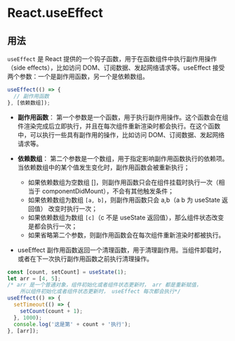 # React.useEffect

## 用法

`useEffect` 是 React 提供的一个钩子函数，用于在函数组件中执行副作用操作（side effects），比如访问 DOM、订阅数据、发起网络请求等。useEffect 接受两个参数：一个是副作用函数，另一个是依赖数组。

```js
useEffect(() => {
  // 副作用函数
}, [依赖数组]);
```

- **副作用函数**： 第一个参数是一个函数，用于执行副作用操作。这个函数会在组件渲染完成后立即执行，并且在每次组件重新渲染时都会执行。在这个函数中，可以执行一些具有副作用的操作，比如访问 DOM、订阅数据、发起网络请求等。
- **依赖数组**： 第二个参数是一个数组，用于指定影响副作用函数执行的依赖项。当依赖数组中的某个值发生变化时，副作用函数会被重新执行；

  - 如果依赖数组为空数组 []，则副作用函数只会在组件挂载时执行一次（相当于 componentDidMount），不会有其他触发条件；
  - 如果依赖数组为数组 `[a, b]`，则副作用函数只会 a,b（a b 为 useState 返回值） 改变时执行一次；
  - 如果依赖数组为数组 `[c]`（c 不是 useState 返回值），那么组件状态改变是都会执行一次；
  - 如果省略第二个参数，则副作用函数会在每次组件重新渲染时都被执行。

- useEffect 副作用函数返回一个清理函数，用于清理副作用。当组件卸载时，或者在下一次执行副作用函数之前执行清理操作。

```jsx
const [count, setCount] = useState(1);
let arr = [4, 5];
/* arr 是一个普通对象，组件初始化或者组件状态更新时， arr 都是重新赋值，
    所以组件初始化或者组件状态更新时， useEffect 每次都会执行*/
useEffect(() => {
  setTimeout(() => {
    setCount(count + 1);
  }, 1000);
  console.log('这是第' + count + '执行');
}, [arr]);
```
